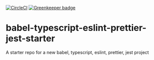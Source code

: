[![CircleCI](https://circleci.com/gh/jmjpro/babel-typescript-eslint-prettier-jest-starter.svg?style=svg)](https://circleci.com/gh/jmjpro/babel-typescript-eslint-prettier-jest-starter) [![Greenkeeper badge](https://badges.greenkeeper.io/jmjpro/babel-typescript-eslint-prettier-jest-starter.svg)](https://greenkeeper.io/)

# babel-typescript-eslint-prettier-jest-starter
A starter repo for a new babel, typescript, eslint, prettier, jest project
